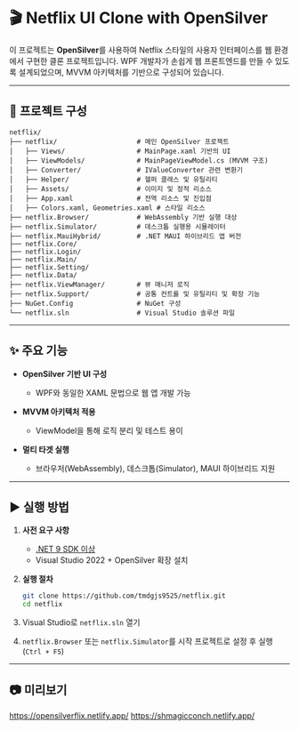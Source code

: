 
# 🎬 Netflix UI Clone with OpenSilver

이 프로젝트는 **OpenSilver**를 사용하여 Netflix 스타일의 사용자 인터페이스를 웹 환경에서 구현한 클론 프로젝트입니다. WPF 개발자가 손쉽게 웹 프론트엔드를 만들 수 있도록 설계되었으며, MVVM 아키텍처를 기반으로 구성되어 있습니다.

---

## 🧩 프로젝트 구성

```
netflix/
├── netflix/                    # 메인 OpenSilver 프로젝트
│   ├── Views/                  # MainPage.xaml 기반의 UI
│   ├── ViewModels/             # MainPageViewModel.cs (MVVM 구조)
│   ├── Converter/              # IValueConverter 관련 변환기
│   ├── Helper/                 # 헬퍼 클래스 및 유틸리티
│   ├── Assets/                 # 이미지 및 정적 리소스
│   ├── App.xaml                # 전역 리소스 및 진입점
│   ├── Colors.xaml, Geometries.xaml # 스타일 리소스
├── netflix.Browser/            # WebAssembly 기반 실행 대상
├── netflix.Simulator/          # 데스크톱 실행용 시뮬레이터
├── netflix.MauiHybrid/         # .NET MAUI 하이브리드 앱 버전
├── netflix.Core/               
├── netflix.Login/             
├── netflix.Main/
├── netflix.Setting/                 
├── netflix.Data/              
├── netflix.ViewManager/        # 뷰 매니저 로직
├── netflix.Support/            # 공통 컨트롤 및 유틸리티 및 확장 기능          
├── NuGet.Config                # NuGet 구성
└── netflix.sln                 # Visual Studio 솔루션 파일
```

---

## ✨ 주요 기능

- **OpenSilver 기반 UI 구성**  
  - WPF와 동일한 XAML 문법으로 웹 앱 개발 가능  

- **MVVM 아키텍처 적용**  
  - ViewModel을 통해 로직 분리 및 테스트 용이

- **멀티 타겟 실행**  
  - 브라우저(WebAssembly), 데스크톱(Simulator), MAUI 하이브리드 지원

---

## ▶ 실행 방법

1. **사전 요구 사항**
   - [.NET 9 SDK 이상](https://dotnet.microsoft.com/)  
   - Visual Studio 2022 + OpenSilver 확장 설치

2. **실행 절차**
   ```bash
   git clone https://github.com/tmdgjs9525/netflix.git
   cd netflix
   ```

3. Visual Studio로 `netflix.sln` 열기

4. `netflix.Browser` 또는 `netflix.Simulator`를 시작 프로젝트로 설정 후 실행 (`Ctrl + F5`)

---

## 📷 미리보기
https://opensilverflix.netlify.app/
https://shmagicconch.netlify.app/
